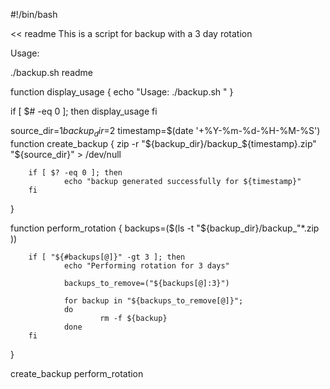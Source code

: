 #!/bin/bash

<< readme
This is a script for backup with a 3 day rotation

Usage:

./backup.sh <source-path> <backup-path>
readme

function display_usage {
        echo "Usage: ./backup.sh <source-path> <backup-path>"
}

if [ $# -eq 0 ]; then
        display_usage
fi

source_dir=$1
backup_dir=$2
timestamp=$(date '+%Y-%m-%d-%H-%M-%S')
function create_backup {
        zip -r "${backup_dir}/backup_${timestamp}.zip" "${source_dir}" > /dev/null

        if [ $? -eq 0 ]; then
                echo "backup generated successfully for ${timestamp}"
        fi
}


function perform_rotation {
        backups=($(ls -t "${backup_dir}/backup_"*.zip ))

        if [ "${#backups[@]}" -gt 3 ]; then
                echo "Performing rotation for 3 days"

                backups_to_remove=("${backups[@]:3}")

                for backup in "${backups_to_remove[@]}";
                do
                        rm -f ${backup}
                done
        fi
}

create_backup
perform_rotation
